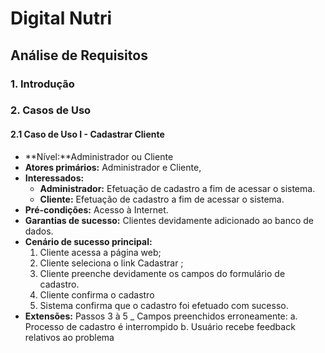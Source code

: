 # Digital Nutri
## Análise de Requisitos

### 1. Introdução

### 2. Casos de Uso

#### 2.1 Caso de Uso I - Cadastrar Cliente
  - **Nível:**Administrador ou Cliente
  - **Atores primários:** Administrador e Cliente, 
  - **Interessados:**
    - **Administrador:** Efetuação de cadastro a fim de acessar o sistema.
    - **Cliente:** Efetuação de cadastro a fim de acessar o sistema.
  - **Pré-condições:** Acesso à Internet.
  - **Garantias de sucesso:** Clientes devidamente adicionado ao banco de dados. 
  - **Cenário de sucesso principal:**
	1. Cliente acessa a página web;
	2. Cliente seleciona o link Cadastrar ;
	3. Cliente preenche devidamente os campos do formulário de cadastro.
	4. Cliente confirma o cadastro
	5. Sistema confirma que o cadastro foi efetuado com sucesso.
  - **Extensões:** Passos 3 à 5 _ Campos preenchidos erroneamente:
	a. Processo de cadastro é interrompido
	b. Usuário recebe feedback relativos ao problema

